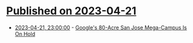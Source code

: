# [Published on 2023-04-21](index.md)

* [2023-04-21, 23:00:00](https://tech.slashdot.org/story/23/04/21/2110250/googles-80-acre-san-jose-mega-campus-is-on-hold?utm_source=rss1.0mainlinkanon&utm_medium=feed) - [Google's 80-Acre San Jose Mega-Campus Is On Hold](https://tech.slashdot.org/story/23/04/21/2110250/googles-80-acre-san-jose-mega-campus-is-on-hold?utm_source=rss1.0mainlinkanon&utm_medium=feed)
